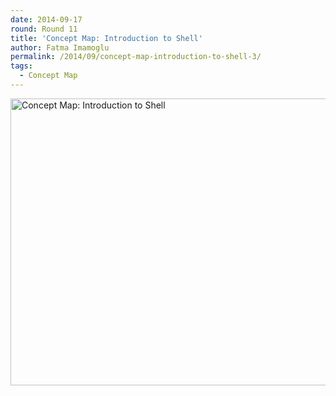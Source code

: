 ```yaml
---
date: 2014-09-17
round: Round 11
title: 'Concept Map: Introduction to Shell'
author: Fatma Imamoglu
permalink: /2014/09/concept-map-introduction-to-shell-3/
tags:
  - Concept Map
---
```

[<img class="alignnone size-large wp-image-8750" alt="Concept Map: Introduction to Shell" src="/software-carpentry-training-website/uploads/2014/09/HW1_ConceptMap1-1024x665.jpg" width="707" height="459" />][1]

 [1]: /software-carpentry-training-website/uploads/2014/09/HW1_ConceptMap1.jpg
